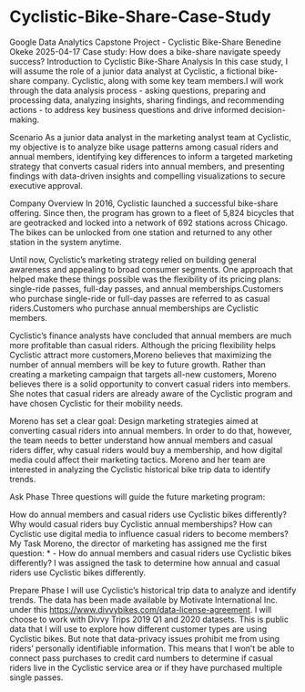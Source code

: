 # Cyclistic-Bike-Share-Case-Study
Google Data Analytics Capstone Project - Cyclistic Bike-Share
Benedine Okeke
2025-04-17
Case study: How does a bike-share navigate speedy success?
Introduction to Cyclistic Bike-Share Analysis
In this case study, I will assume the role of a junior data analyst at Cyclistic, a fictional bike-share company. Cyclistic, along with some key team members.I will work through the data analysis process - asking questions, preparing and processing data, analyzing insights, sharing findings, and recommending actions - to address key business questions and drive informed decision-making.

Scenario
As a junior data analyst in the marketing analyst team at Cyclistic, my objective is to analyze bike usage patterns among casual riders and annual members, identifying key differences to inform a targeted marketing strategy that converts casual riders into annual members, and presenting findings with data-driven insights and compelling visualizations to secure executive approval.

Company Overview
In 2016, Cyclistic launched a successful bike-share offering. Since then, the program has grown to a fleet of 5,824 bicycles that are geotracked and locked into a network of 692 stations across Chicago. The bikes can be unlocked from one station and returned to any other station in the system anytime.

Until now, Cyclistic’s marketing strategy relied on building general awareness and appealing to broad consumer segments. One approach that helped make these things possible was the flexibility of its pricing plans: single-ride passes, full-day passes, and annual memberships.Customers who purchase single-ride or full-day passes are referred to as casual riders.Customers who purchase annual memberships are Cyclistic members.

Cyclistic’s finance analysts have concluded that annual members are much more profitable than casual riders. Although the pricing flexibility helps Cyclistic attract more customers,Moreno believes that maximizing the number of annual members will be key to future growth. Rather than creating a marketing campaign that targets all-new customers, Moreno believes there is a solid opportunity to convert casual riders into members. She notes that casual riders are already aware of the Cyclistic program and have chosen Cyclistic for their mobility needs.

Moreno has set a clear goal: Design marketing strategies aimed at converting casual riders into annual members. In order to do that, however, the team needs to better understand how annual members and casual riders differ, why casual riders would buy a membership, and how digital media could affect their marketing tactics. Moreno and her team are interested in analyzing the Cyclistic historical bike trip data to identify trends.

Ask Phase
Three questions will guide the future marketing program:

How do annual members and casual riders use Cyclistic bikes differently?
Why would casual riders buy Cyclistic annual memberships?
How can Cyclistic use digital media to influence casual riders to become members?
My Task
Moreno, the director of marketing has assigned me the first question: * - How do annual members and casual riders use Cyclistic bikes differently? I was assigned the task to determine how annual and casual riders use Cyclistic bikes differently.

Prepare Phase
I will use Cyclistic’s historical trip data to analyze and identify trends. The data has been made available by Motivate International Inc. under this https://www.divvybikes.com/data-license-agreement. I will choose to work with Divvy Trips 2019 Q1 and 2020 datasets. This is public data that I will use to explore how different customer types are using Cyclistic bikes. But note that data-privacy issues prohibit me from using riders’ personally identifiable information. This means that I won’t be able to connect pass purchases to credit card numbers to determine if casual riders live in the Cyclistic service area or if they have purchased multiple single passes.
